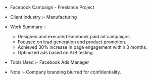 - Facebook Campaign  - Freelance Project
- Client Industry :- Manufacturing
- Work Summary :-
     - Designed and executed Facebook paid ad campaigns.
     - Focused on lead generation and product promotion.
     - Achieved 30% increase in page engagement within 3 months.
     - Optimized ads based on A/B testing.

- Tools Used :- Facebook Ads Manager

- Note :- 
  Company branding blurred for confidentiality.
